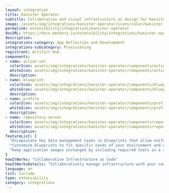 ```yaml
---
layout: integration
title: Kanister Operator
subtitle: Collaborative and visual infrastructure as design for Kanister Operator
image: /assets/img/integrations/kanister-operator/icons/color/kanister-operator-color.svg
permalink: extensibility/integrations/kanister-operator
docURL: https://docs.meshery.io/extensibility/integrations/kanister-operator
description: 
integrations-category: App Definition and Development
integrations-subcategory: Provisioning
registrant: Artifact Hub
components: 
- name: action-set
  colorIcon: assets/img/integrations/kanister-operator/components/action-set/icons/color/action-set-color.svg
  whiteIcon: assets/img/integrations/kanister-operator/components/action-set/icons/white/action-set-white.svg
  description: 
- name: blueprint
  colorIcon: assets/img/integrations/kanister-operator/components/blueprint/icons/color/blueprint-color.svg
  whiteIcon: assets/img/integrations/kanister-operator/components/blueprint/icons/white/blueprint-white.svg
  description: 
- name: profile
  colorIcon: assets/img/integrations/kanister-operator/components/profile/icons/color/profile-color.svg
  whiteIcon: assets/img/integrations/kanister-operator/components/profile/icons/white/profile-white.svg
  description: 
- name: repository-server
  colorIcon: assets/img/integrations/kanister-operator/components/repository-server/icons/color/repository-server-color.svg
  whiteIcon: assets/img/integrations/kanister-operator/components/repository-server/icons/white/repository-server-white.svg
  description: 
featureList: [
  "Encapsulate key data management tasks in blueprints that allow uniform operations at scale.",
  "Customize blueprints to fit specific needs of your environment and workload without starting from scratch.",
  "Keep application images unchanged by including required tools as a sidecar container or as a separate pod."
]
howItWorks: "Collaborative Infrastructure as Code"
howItWorksDetails: "Collaboratively manage infrastructure with your coworkers synchronously sharing the same designs."
language: en
list: include
type: extensibility
category: integrations
---
```

